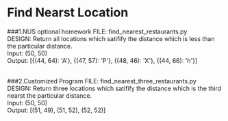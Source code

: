 # Find Nearst Location

###1.NUS optional homework
FILE: find_nearest_restaurants.py<br>
DESIGN: Return all locations which satifify the distance which is less than the particular distance.<br>
Input: (50, 50)<br>
Output: [{(44, 64): 'A'}, {(47, 57): 'P'}, {(48, 46): 'X'}, {(44, 66): 'h'}]<br><br>

###2.Customized Program
FILE: find_nearest_three_restaurants.py<br>
DESIGN: Return three locations which satifify the distance which is the third nearst the particular distance.<br>
Input: (50, 50)<br>
Output: [(51, 49), (51, 52), (52, 52)]<br>







